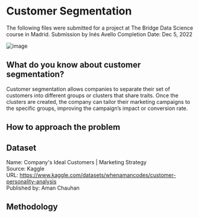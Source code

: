 # Customer Segmentation
The following files were submitted for a project at The Bridge Data Science course in Madrid.
Submission by Inés Avello
Completion Date: Dec 5, 2022

![image](https://user-images.githubusercontent.com/112063546/213435987-d978968d-b0b8-4720-90a8-14abe40b0c56.png)

## What do you know about customer segmentation?
Customer segmentation allows companies to separate their set of customers into different groups or clusters that share traits. Once the clusters are created, the company can tailor their marketing campaigns to the specific groups, improving the campaign’s impact or conversion rate.

## How to approach the problem


## Dataset 
Name: Company's Ideal Customers | Marketing Strategy                                                                          
Source: Kaggle                                                                  
URL: https://www.kaggle.com/datasets/whenamancodes/customer-personality-analysis                                                      
Published by: Aman Chauhan                                                                                                           

## Methodology
###                                                                                                                                      





